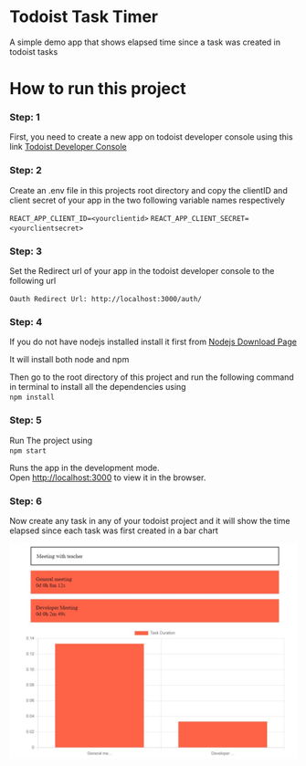 # Todoist Task Timer
A simple demo app that shows elapsed time since a task was created in todoist tasks


# How to run this project

### Step: 1

First, you need to create a new app on todoist developer console using this link [Todoist Developer Console](https://developer.todoist.com/appconsole.html)

### Step: 2

Create an .env file in this projects root directory and copy the clientID and client secret of your app in the two following variable names respectively

`REACT_APP_CLIENT_ID=<yourclientid>`
`REACT_APP_CLIENT_SECRET=<yourclientsecret>`

### Step: 3

Set the Redirect url of your app in the todoist developer console to the following url

`Oauth Redirect Url: http://localhost:3000/auth/`


### Step: 4
If you do not have nodejs installed install it first from [Nodejs Download Page](https://nodejs.org/en/download/)

It will install both node and npm

Then go to the root directory of this project and run the following command in terminal to install all the dependencies using\
`npm install`


### Step: 5
Run The project using\
`npm start`

Runs the app in the development mode.\
Open [http://localhost:3000](http://localhost:3000) to view it in the browser.


### Step: 6
Now create any task in any of your todoist project and it will show the time elapsed since each task was first created in a bar chart

![screenshot](https://raw.githubusercontent.com/ayonshafiul/todoist-task-timer/main/ss.jpg "Scrennshot")
